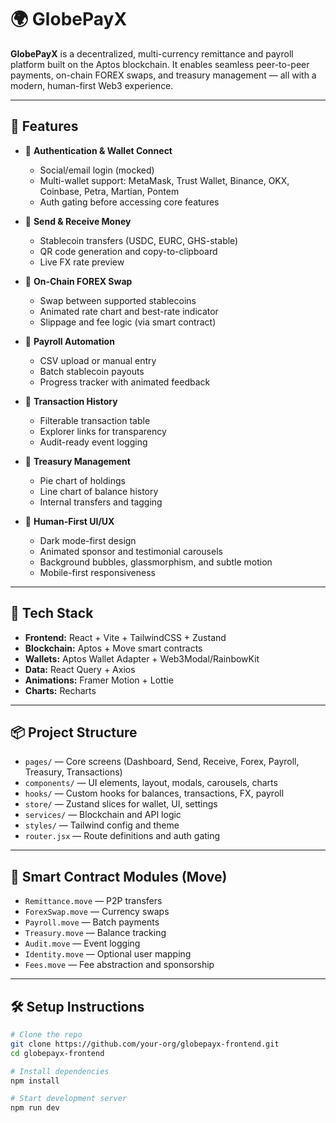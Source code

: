 # 🌍 GlobePayX

**GlobePayX** is a decentralized, multi-currency remittance and payroll platform built on the Aptos blockchain. It enables seamless peer-to-peer payments, on-chain FOREX swaps, and treasury management — all with a modern, human-first Web3 experience.

---

## 🚀 Features

- 🔐 **Authentication & Wallet Connect**
  - Social/email login (mocked)
  - Multi-wallet support: MetaMask, Trust Wallet, Binance, OKX, Coinbase, Petra, Martian, Pontem
  - Auth gating before accessing core features

- 💸 **Send & Receive Money**
  - Stablecoin transfers (USDC, EURC, GHS-stable)
  - QR code generation and copy-to-clipboard
  - Live FX rate preview

- 💱 **On-Chain FOREX Swap**
  - Swap between supported stablecoins
  - Animated rate chart and best-rate indicator
  - Slippage and fee logic (via smart contract)

- 👥 **Payroll Automation**
  - CSV upload or manual entry
  - Batch stablecoin payouts
  - Progress tracker with animated feedback

- 🧾 **Transaction History**
  - Filterable transaction table
  - Explorer links for transparency
  - Audit-ready event logging

- 🏦 **Treasury Management**
  - Pie chart of holdings
  - Line chart of balance history
  - Internal transfers and tagging

- 🎨 **Human-First UI/UX**
  - Dark mode-first design
  - Animated sponsor and testimonial carousels
  - Background bubbles, glassmorphism, and subtle motion
  - Mobile-first responsiveness

---

## 🧱 Tech Stack

- **Frontend:** React + Vite + TailwindCSS + Zustand
- **Blockchain:** Aptos + Move smart contracts
- **Wallets:** Aptos Wallet Adapter + Web3Modal/RainbowKit
- **Data:** React Query + Axios
- **Animations:** Framer Motion + Lottie
- **Charts:** Recharts

---

## 📦 Project Structure

- `pages/` — Core screens (Dashboard, Send, Receive, Forex, Payroll, Treasury, Transactions)
- `components/` — UI elements, layout, modals, carousels, charts
- `hooks/` — Custom hooks for balances, transactions, FX, payroll
- `store/` — Zustand slices for wallet, UI, settings
- `services/` — Blockchain and API logic
- `styles/` — Tailwind config and theme
- `router.jsx` — Route definitions and auth gating

---

## 🔗 Smart Contract Modules (Move)

- `Remittance.move` — P2P transfers
- `ForexSwap.move` — Currency swaps
- `Payroll.move` — Batch payments
- `Treasury.move` — Balance tracking
- `Audit.move` — Event logging
- `Identity.move` — Optional user mapping
- `Fees.move` — Fee abstraction and sponsorship

---

## 🛠 Setup Instructions

```bash
# Clone the repo
git clone https://github.com/your-org/globepayx-frontend.git
cd globepayx-frontend

# Install dependencies
npm install

# Start development server
npm run dev

